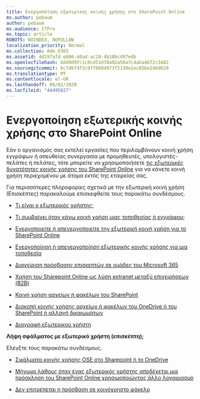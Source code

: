 ```yaml
---
title: Ενεργοποίηση εξωτερικής κοινής χρήσης στο SharePoint Online
ms.author: pebaum
author: pebaum
ms.audience: ITPro
ms.topic: article
ROBOTS: NOINDEX, NOFOLLOW
localization_priority: Normal
ms.collection: Adm_O365
ms.assetid: 4d197afd-e806-40ad-ac20-4b10bc497edb
ms.openlocfilehash: bdd9d9fc1c0cd51d78a02a50a7c4aba4672c3482
ms.sourcegitcommit: bc7d6f4f3c9f7060d073f5130e1ec856e248d020
ms.translationtype: MT
ms.contentlocale: el-GR
ms.lasthandoff: 06/02/2020
ms.locfileid: "44495627"
---
```

# <a name="enable-external-sharing-in-sharepoint-online"></a>Ενεργοποίηση εξωτερικής κοινής χρήσης στο SharePoint Online

Εάν ο οργανισμός σας εκτελεί εργασίες που περιλαμβάνουν κοινή χρήση εγγράφων ή απευθείας συνεργασία με προμηθευτές, υπολογιστές-πελάτες ή πελάτες, τότε μπορείτε να χρησιμοποιήσετε [τις εξωτερικές δυνατότητες κοινής χρήσης του SharePoint Online](https://docs.microsoft.com/sharepoint/external-sharing-overview) για να κάνετε κοινή χρήση περιεχομένου με άτομα εκτός της εταιρείας σας.

Για περισσότερες πληροφορίες σχετικά με την εξωτερική κοινή χρήση (Επισκέπτες) παρακαλούμε επισκεφθείτε τους παρακάτω συνδέσμους.

- [Τι είναι ο εξωτερικός χρήστης;](https://docs.microsoft.com/sharepoint/external-sharing-overview#what-is-an-external-user)

- [Τι συμβαίνει όταν κάνω κοινή χρήση μιας τοποθεσίας ή εγγράφου;](https://docs.microsoft.com/sharepoint/external-sharing-overview#what-happens-when-i-share-a-site-or-document)

- [Ενεργοποιείτε ή απενεργοποιείτε την εξωτερική κοινή χρήση για το SharePoint Online](https://docs.microsoft.com/sharepoint/turn-external-sharing-on-or-off)

- [Ενεργοποίηση ή απενεργοποίηση εξωτερικής κοινής χρήσης για μια τοποθεσία](https://docs.microsoft.com/sharepoint/change-external-sharing-site)

- [Διαχείριση πρόσβασης επισκεπτών σε ομάδες του Microsoft 365](https://docs.microsoft.com/microsoft-365/admin/create-groups/manage-guest-access-in-groups)

- [Χρήση του Sharepoint Online ως λύση extranet μεταξύ επιχειρήσεων (B2B)](https://docs.microsoft.com/sharepoint/create-b2b-extranet)

- [Κοινή χρήση αρχείων ή φακέλων του SharePoint](https://support.office.com/article/share-sharepoint-files-or-folders-1fe37332-0f9a-4719-970e-d2578da4941c)

- [Διακοπή κοινής χρήσης αρχείων ή φακέλων του OneDrive ή του SharePoint ή αλλαγή δικαιωμάτων](https://support.office.com/article/stop-sharing-onedrive-or-sharepoint-files-or-folders-or-change-permissions-0a36470f-d7fe-40a0-bd74-0ac6c1e13323)

- [Διαγραφή εξωτερικού χρήστη](https://docs.microsoft.com/sharepoint/remove-users#delete-a-guest-from-the-microsoft-365-admin-center)

**Λήψη σφάλματος με εξωτερικό χρήστη (επισκέπτη);**

Ελέγξτε τους παρακάτω συνδέσμους. 

- [Σφάλματα κοινής χρήσης OSE στο Sharepoint ή το OneDrive](https://docs.microsoft.com/sharepoint/sharepoint-onedrive-error-message)

- [Μήνυμα λάθους όταν ένας εξωτερικός χρήστης αποδέχεται μια πρόσκληση του SharePoint Online χρησιμοποιώντας άλλο λογαριασμό](https://docs.microsoft.com/sharepoint/support/sharing-and-permissions/error-when-external-user-accepts-an-invitation-by-using-another-account)

- [Δεν επιτρέπεται η πρόσβαση σε κοινόχρηστο φάκελο](https://docs.microsoft.com/sharepoint/support/sharing-and-permissions/cannot-access-shared-folder)

